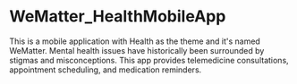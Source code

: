 # WeMatter_HealthMobileApp
This is a mobile application with Health as the theme and it's named WeMatter. Mental health issues have historically been surrounded by stigmas and misconceptions. This app provides telemedicine consultations, appointment scheduling, and medication reminders. 
